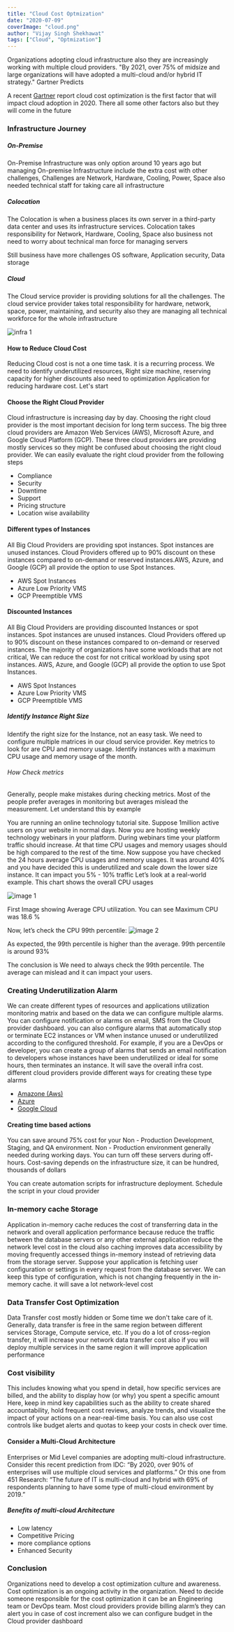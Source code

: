```yaml
---
title: "Cloud Cost Optmization"
date: "2020-07-09"
coverImage: "cloud.png"
author: "Vijay Singh Shekhawat"
tags: ["Cloud", "Optmization"]
---
```



Organizations adopting cloud infrastructure also they are increasingly working with multiple cloud providers. 
"By 2021, over 75% of midsize and large organizations will have adopted a multi-cloud and/or hybrid IT strategy."
Gartner Predicts

A recent [Gartner](https://www.gartner.com/smarterwithgartner/4-trends-impacting-cloud-adoption-in-2020/) report cloud cost optimization is the first factor that will impact cloud adoption in 2020. There all some other factors also but they will come in the future  

### Infrastructure Journey
##### On-Premise
On-Premise Infrastructure was only option around 10 years ago but managing On-premise Infrastructure include the extra cost with other challenges, Challenges are Network, Hardware, Cooling, Power, Space also needed technical staff for taking care all infrastructure

##### Colocation
The Colocation is when a business places its own server in a third-party data center and uses its infrastructure services. Colocation takes responsibility for Network, Hardware, Cooling, Space also business not need to worry about technical man force for managing servers

Still business have more challenges OS software, Application security, Data storage   

##### Cloud 
 
The Cloud service provider is providing solutions for all the challenges. The cloud service provider takes total responsibility for hardware, network, space, power, maintaining, and security also they are managing all technical workforce for the whole infrastructure 

  ![infra 1](infra1.png)
  
#### How to Reduce Cloud Cost 
Reducing Cloud cost is not a one time task. it is a recurring process. We need to identify underutilized resources, Right size machine, reserving capacity for higher discounts also need to optimization Application for reducing hardware cost. Let's start 
 
#### Choose the Right Cloud Provider 
Cloud infrastructure is increasing day by day. Choosing the right cloud provider is the most important decision for long term success. The big three cloud providers are  Amazon Web Services (AWS), Microsoft Azure, and Google Cloud Platform (GCP). These three cloud providers are providing mostly services so they might be confused about choosing the right cloud provider. We can easily evaluate the right cloud provider from the following steps

- Compliance
- Security 
- Downtime
- Support
- Pricing structure
- Location wise availability 

#### Different types of Instances
All Big Cloud Providers are providing spot instances. Spot instances are unused instances. Cloud Providers offered up to 90% discount on these instances compared to on-demand or reserved instances.AWS, Azure, and Google (GCP) all provide the option to use Spot Instances.
- AWS Spot Instances 
- Azure Low Priority VMS
- GCP Preemptible VMS

#### Discounted Instances
All Big Cloud Providers are providing discounted Instances or spot instances. Spot instances are unused instances. Cloud Providers offered up to 90% discount on these instances compared to on-demand or reserved instances. The majority of organizations have some workloads that are not critical, We can reduce the cost for not critical workload by using spot instances. AWS, Azure, and Google (GCP) all provide the option to use Spot Instances.
- AWS Spot Instances 
- Azure Low Priority VMS
- GCP Preemptible VMS

##### Identify Instance Right Size  
Identify the right size for the Instance, not an easy task. We need to configure multiple matrices in our cloud service provider. Key metrics to look for are CPU and memory usage. Identify instances with a maximum CPU usage and memory usage of the month.

###### How Check metrics
Generally, people make mistakes during checking metrics. Most of the people prefer averages in monitoring but averages mislead the measurement. Let understand this by example 

You are running an online technology tutorial site. Suppose 1million active users on your website in normal days. Now you are hosting weekly technology webinars in your platform. During webinars time your platform traffic should increase. At that time CPU usages and memory usages should be high compared to the rest of the time. Now suppose you have checked the 24 hours average CPU usages and memory usages. It was around 40% and you have decided this is underutilized and scale down the lower size instance. It can impact you 5% - 10% traffic Let’s look at a real-world example. This chart shows the overall CPU usages 

  ![image 1](image1.png)
  
First Image showing Average CPU utilization. You can see Maximum CPU was 18.6 %

Now, let’s check the CPU 99th percentile:
  ![image 2](image2.png)
  
As expected, the 99th percentile is higher than the average. 99th percentile is around 93% 

The conclusion is We need to always check the 99th percentile. The average can mislead and it can impact your users.

### Creating Underutilization Alarm 
We can create different types of resources and applications utilization monitoring matrix and based on the data we can configure multiple alarms. You can configure notification or alarms on email, SMS from the Cloud provider dashboard. you can also configure alarms that automatically stop or terminate EC2 instances or VM when instance unused or underutilized according to the configured threshold. For example, if you are a DevOps or developer, you can create a group of alarms that sends an email notification to developers whose instances have been underutilized or ideal for some hours, then terminates an instance. It will save the overall infra cost. different cloud providers provide different ways for creating these type alarms
-  [Amazone (Aws)](https://aws.amazon.com/cloudwatch/features/)
-  [Azure](https://azure.microsoft.com/en-in/blog/announcing-azure-advisor-azure-monitor-and-resource-health/) 
-  [Google Cloud](https://cloud.google.com/compute/docs/instances/viewing-and-applying-idle-vm-recommendations)


#### Creating time based  actions
You can save around 75% cost for your Non - Production Development, Staging, and QA environment. Non - Production environment generally needed during working days. You can turn off these servers during off-hours. Cost-saving depends on the infrastructure size, it can be hundred, thousands of dollars

You can create automation scripts for infrastructure deployment. Schedule the script in your cloud provider         


###  In-memory cache Storage
Application in-memory cache reduces the cost of transferring data in the network and overall application performance because reduce the traffic between the database servers or any other external application reduce the network level cost in the cloud also caching improves data accessibility by moving frequently accessed things in-memory instead of retrieving data from the storage server. Suppose your application is fetching user configuration or settings in every request from the database server. We can keep this type of configuration, which is not changing frequently in the in-memory cache. it will save a lot network-level cost 

### Data Transfer Cost Optimization 
Data Transfer cost mostly hidden or Some time we don't take care of it. Generally, data transfer is free in the same region between different services Storage, Compute service, etc. 
If you do a lot of cross-region transfer, it will increase your network data transfer cost also if you will deploy multiple services in the same region it will improve application performance 
 
### Cost visibility
This includes knowing what you spend in detail, how specific services are billed, and the ability to display how (or why) you spent a specific amount Here, keep in mind key capabilities such as the ability to create shared accountability, hold frequent cost reviews, analyze trends, and visualize the impact of your actions on a near-real-time basis. You can also use cost controls like budget alerts and quotas to keep your costs in check over time. 

#### Consider a Multi-Cloud Architecture
Enterprises or Mid Level companies are adopting multi-cloud infrastructure. Consider this recent prediction from IDC: “By 2020, over 90% of enterprises will use multiple cloud services and platforms.” Or this one from 451 Research: “The future of IT is multi-cloud and hybrid with 69% of respondents planning to have some type of multi-cloud environment by 2019.”  

##### Benefits of multi-cloud Architecture
- Low latency
- Competitive Pricing
- more compliance options
- Enhanced Security 
 
### Conclusion
Organizations need to develop a cost optimization culture and awareness. Cost optimization is an ongoing activity in the organization. Need to decide someone responsible for the cost optimization it can be an Engineering team or DevOps team. Most cloud providers provide billing alarm’s they can alert you in case of cost increment also we can configure budget in the Cloud provider dashboard
 